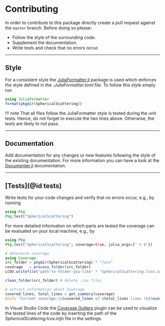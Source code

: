 
# Contributing

In order to contribute to this package directly create a pull request against the `master` branch. Before doing so please: 

- Follow the style of the surrounding code.
- Supplement the documentation.
- Write tests and check that no errors occur.


---
## Style

For a consistent style the [JuliaFormatter.jl](https://github.com/domluna/JuliaFormatter.jl) package is used which enforces the style defined in the *.JuliaFormatter.toml* file. To follow this style simply run
```julia
using JuliaFormatter
format(pkgdir(SphericalScattering))
```

!!! note
    That all files follow the JuliaFormatter style is tested during the unit tests. Hence, do not forget to execute the two lines above. Otherwise, the tests are likely to not pass.


---
## Documentation

Add documentation for any changes or new features following the style of the existing documentation. For more information you can have a look at the [Documenter.jl](https://documenter.juliadocs.org/stable/) documentation.


---
## [Tests](@id tests)

Write tests for your code changes and verify that no errors occur, e.g., by running
```julia
using Pkg
Pkg.test("SphericalScattering")
```

For more detailed information on which parts are tested the coverage can be evaluated on your local machine, e.g., by
```julia
using Pkg
Pkg.test("SphericalScattering"; coverage=true, julia_args=["-t 4"])

# determine coverage
using Coverage
src_folder = pkgdir(SphericalScattering) * "/src"
coverage   = process_folder(src_folder)
LCOV.writefile("path-to-folder-you-like" * "SphericalScattering.lcov.info", coverage)

clean_folder(src_folder) # delete .cov files

# extract information about coverage
covered_lines, total_lines = get_summary(coverage)
@info "Current coverage:\n$covered_lines of $total_lines lines ($(round(Int, covered_lines / total_lines * 100)) %)"
```

In Visual Studio Code the [Coverage Gutters](https://marketplace.visualstudio.com/items?itemName=ryanluker.vscode-coverage-gutters) plugin can be used to visualize the tested lines of the code by inserting the path of the *SphericalScattering.lcov.info* file in the settings.